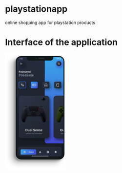 # playstationapp

online shopping app for playstation products

# Interface of the application
<img src="https://github.com/Sagarnaikg/Playstation5/blob/master/scrren1.png" width=200px />
